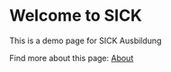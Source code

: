 # Welcome to SICK
This is a demo page for SICK Ausbildung

Find more about this page: [About](about)
